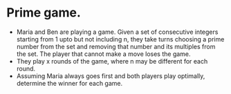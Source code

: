 # Prime game.

- Maria and Ben are playing a game. Given a set of consecutive integers starting from 1 upto but not including n, they take turns choosing a prime number from the set and removing that number and its multiples from the set. The player that cannot make a move loses the game. 
- They play x rounds of the game, where n may be different for each round. 
- Assuming Maria always goes first and both players play optimally, determine the winner for each game.
